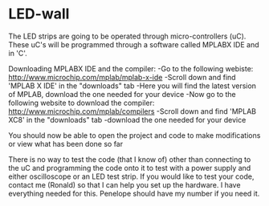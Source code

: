 # LED-wall

The LED strips are going to be operated through micro-controllers (uC). These uC's will be programmed through a software called MPLABX IDE and in 'C'. 

Downloading MPLABX IDE and the compiler:
	-Go to the following webiste: http://www.microchip.com/mplab/mplab-x-ide
	-Scroll down and find 'MPLAB X IDE' in the "downloads" tab
		-Here you will find the latest version of MPLAB, download the one needed for your device
	-Now go to the following website to download the compiler: http://www.microchip.com/mplab/compilers
	-Scroll down and find 'MPLAB XC8' in the "downloads" tab
		-download the one needed for your device

You should now be able to open the project and code to make modifications or view what has been done so far

There is no way to test the code (that I know of) other than connecting to the uC and programming the code onto it to test with a power supply and either oscilloscope or an LED test strip. If you would like to test your code, contact me (Ronald) so that I can help you set up the hardware. I have everything needed for this. Penelope should have my number if you need it. 
